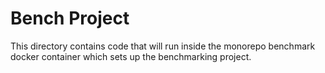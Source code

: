 # Bench Project

This directory contains code that will run inside the monorepo benchmark docker
container which sets up the benchmarking project.
